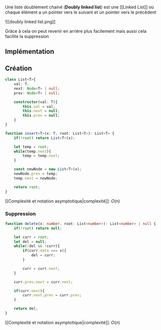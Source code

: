 Une liste doublement chainé (**Doubly linked list**) est une [[Linked List]] où chaque élément a un pointer vers le suivant et un pointer vers le précèdent

![[doubly linked list.png]]

Grâce à cela on peut revenir en arrière plus facilement mais aussi cela facilite la suppression

## Implémentation

## Création

```ts
class List<T>{
	val: T;
	next: Node<T> | null;
	prev: Node<T> | null;

	constructor(val: T){
		this.val = val;
		this.next = null;
		this.prev = null;
	}
}

function insert<T>(x: T, root: List<T>): List<T> {
	if(!root) return List<T>(x);

	let temp = root;
	while(temp.next){
		temp = temp.next;
	}

	const newNode = new List<T>(x);
	newNode.prev = temp;
	temp.next = newNode;

	return root;
}
```
[[Complexité et notation asymptotique|complexité]]: $O(n)$

### Suppression

```ts
function delete(x: number, root: List<number>): List<number> | null {
	if(!root) return null;

	let curr = root;
	let del = null;
	while(!del && !curr){
		if(curr.data === x){
			del = curr;
		}

		curr = curr.next;
	}

	curr.prev.next = curr.next;

	if(curr.next){
		curr.next.prev = curr.prev;
	}

	return del;
}
```

[[Complexité et notation asymptotique|complexité]]: $O(n)$